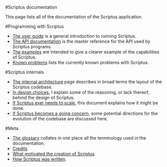 #Scriptus documentation

This page lists all of the documentation of the Scriptus application.

#Programming with Scriptus

 * [The user guide](userguide.md) is a general introduction to running Scriptus.
 * [The API documentation](api.md) is the master reference for the API used by Scriptus programs.
 * [The examples](examples.md) are intended to give a clearer example of the capabilities of Scriptus.
 * [Known problems](knownproblems.md) lists the currently known problems with Scriptus.
 
#Scriptus internals

 * [The internal architecture](internal-architecture.md) page describes in broad terms the layout of the Scriptus codebase.
 * [In design choices](design-choices.md), I explain some of the reasoning, or lack thereof, behind the design of Scriptus.
 * [If Scriptus ever needs to scale](scaling.md), this document explains how it might be done.
 * [If Scriptus becomes a going concern](future.md), some potential directions for the evolution of the codebase are discussed here.
 
#Meta

 * [The glossary](glossary.md) collates in one place all the terminology used in the documentation.
 * [Credits](credits.md)
 * [What motivated the creation of Scriptus](why.md).
 * [How Scriptus was written](how.md).
